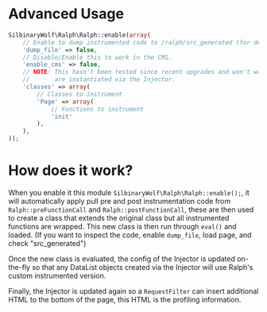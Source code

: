 # Advanced Usage

```php
SilbinaryWolf\Ralph\Ralph::enable(array(
	// Enable to dump instrumented code to /ralph/src_generated (for debugging this profiler/debugger and getting an idea of what its doing)
	'dump_file' => false,
	// Disable/Enable this to work in the CMS.
	'enable_cms' => false,
	// NOTE: This hasn't been tested since recent upgrades and won't work unless those classes
	//		 are instantiated via the Injector.
	'classes' => array(
		// Classes to instrument
		'Page' => array(
			// Functions to instrument
			'init'
		),
	),
));
```

# How does it work?

When you enable it this module `SilbinaryWolf\Ralph\Ralph::enable();`, it will automatically apply pull pre and post instrumentation code from `Ralph::preFunctionCall` and `Ralph::postFunctionCall`, these are then used to create a class that extends the original class but all instrumented functions are wrapped. This new class is then run through `eval()` and loaded. (If you want to inspect the code, enable `dump_file`, load page, and check "src_generated")

Once the new class is evaluated, the config of the Injector is updated on-the-fly so that any DataList objects created via the Injector will use Ralph's custom instrumented version.

Finally, the Injector is updated again so a `RequestFilter` can insert additional HTML to the bottom of the page, this HTML is the profiling information.
